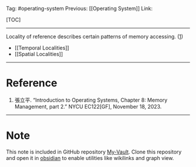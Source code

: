 Tag: #operating-system 
Previous: [[Operating System]]
Link: 

[TOC]

---

Locality of reference describes certain patterns of memory accessing. (<u>1</u>)

- [[Temporal Localities]]
- [[Spatial Localities]]

---

# Reference

1. 張立平. “Introduction to Operating Systems, Chapter 8: Memory Management, part 2.” NYCU EC122[GF], November 18, 2023.

---

# Note

This note is included in GitHub repository [My-Vault](https://github.com/LittleD3092/My-Vault.git). Clone this repository and open it in [obsidian](https://obsidian.md/) to enable utilities like wikilinks and graph view.